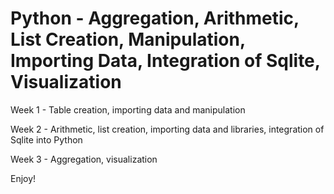 # Python - Aggregation, Arithmetic, List Creation, Manipulation, Importing Data, Integration of Sqlite, Visualization

Week 1 - Table creation, importing data and manipulation

Week 2 - Arithmetic, list creation, importing data and libraries, integration of Sqlite into Python

Week 3 - Aggregation, visualization

Enjoy!
